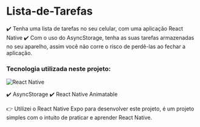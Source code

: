 # Lista-de-Tarefas

✔️ Tenha uma lista de tarefas no seu celular, com uma aplicação React Native
✔️ Com o uso do AsyncStorage, tenha as suas tarefas armazenadas no seu aparelho, assim você não corre o risco de perdê-las ao fechar a aplicação.

### Tecnologia utilizada neste projeto:
<div>
    <img alt="React Native" src="https://img.shields.io/badge/React_Native-20232A?style=for-the-badge&logo=react&logoColor=61DAFB"/>
</div>

✔️ AsyncStorage
✔️ React Native Animatable

👉 Utilizei o React Native Expo para desenvolver este projeto, é um projeto simples com o intuito de praticar e aprender React Native.
